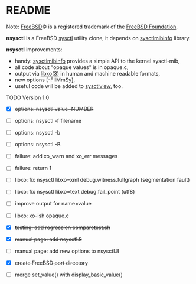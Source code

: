 README
======

Note: [FreeBSD](http://www.freebsd.org)&copy; is a registered trademark of the [FreeBSD Foundation](https://www.freebsdfoundation.org).  


**nsysctl** is a FreeBSD [sysctl](https://www.freebsd.org/cgi/man.cgi?query=sysctl&sektion=8&manpath=FreeBSD+13-current) 
utility clone, it depends on [sysctlmibinfo](http://gitlab.com/alfix/sysctlmibinfo) library.   


**nsysctl** improvements: 

 * handy: [sysctlmibinfo](http://gitlab.com/alfix/sysctlmibinfo) provides a simple API to the kernel sysctl-mib, 
 * all code about "opaque values" is in opaque.c, 
 * output via [libxo(3)](https://wiki.freebsd.org/LibXo) in human and machine readable formats,
 * new options [-FIlMmSy],
 * useful code will be added to [sysctlview](http://gitlab.com/alfix/sysctlview), too.


TODO Version 1.0

 * [X] ~~options: nsysctl value=NUMBER~~
 * [ ] options: nsysctl -f filename
 * [ ] options: nsysctl -b
 * [ ] options: nsysctl -B
 * [ ] failure: add xo\_warn and xo\_err messages
 * [ ] failure: return 1
 * [ ] libxo: fix nsysctl libxo=xml debug.witness.fullgraph  (segmentation fault)
 * [ ] libxo: fix nsysctl libxo=text debug.fail_point  (utf8)
 * [ ] improve output for name=value
 * [ ] libxo: xo-ish opaque.c
 * [X] ~~testing: add regression comparetest.sh~~
 * [X] ~~manual page: add nsysctl.8~~
 * [ ] manual page: add new options to nsysctl.8
 * [X] ~~create FreeBSD port directory~~
 * [ ] merge set_value() with display\_basic\_value()



